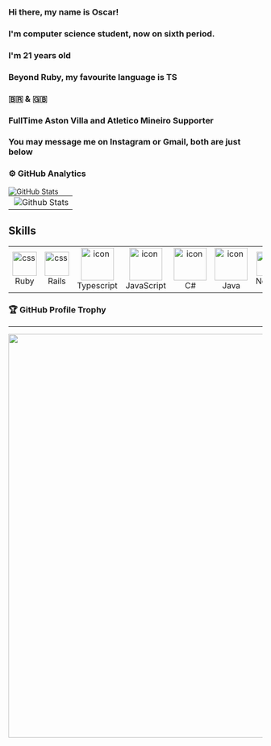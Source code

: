 ### Hi there, my name is Oscar!
### I'm computer science student, now on sixth period.
### I'm 21 years old
### Beyond Ruby, my favourite language is TS
### 🇧🇷 & 🇬🇧
### FullTime Aston Villa and Atletico Mineiro Supporter
### You may message me on Instagram or Gmail, both are just below

### ⚙️ GitHub Analytics

<table>
  <tr>
    <img
      align="left"
      src="https://github-readme-stats.vercel.app/api?username=OscarFlavioJr&theme=dark&show_icons=true"
      alt="GitHub Stats">
         </td>
    <td>
      <img
        align="right"
        src="https://github-readme-stats.vercel.app/api/top-langs/?username=OscarFlavioJr&theme=dark&hide_border=false&include_all_commits=true&count_private=true&layout=compact"
        alt="Github Stats"
      />
    </td>
  </tr>
</table>

Skills
--- 
<table align="center">

  <tr>
    <td align="center"  width="96">
        <img src="https://skillicons.dev/icons?i=ruby" width="48" height="48" alt="css" />
      <br>Ruby
    </td>
    <td align="center" width="96">
        <img src="https://skillicons.dev/icons?i=rails" width="48" height="48" alt="css" />
      <br>Rails
    </td>
    <td align="center" width="96">
        <img src="https://techstack-generator.vercel.app/ts-icon.svg" alt="icon" width="65" height="65" />
      <br>Typescript
    </td>
     <td align="center" width="96">
        <img src="https://techstack-generator.vercel.app/js-icon.svg" alt="icon" width="65" height="65" />
      <br>JavaScript
    </td>
    <td align="center" width="96">
      <a href="#macropower-tech">
        <img src="https://techstack-generator.vercel.app/csharp-icon.svg" alt="icon" width="65" height="65" />
      </a>
      <br>C#
    </td>
    <td align="center" width="96">
        <img src="https://techstack-generator.vercel.app/java-icon.svg" alt="icon" width="65" height="65" />
      <br>Java
    </td>
        <td align="center" width="96">
      <a href="#next" >
         <img src="https://skillicons.dev/icons?i=next" width="48" height="48" alt="css" />
      </a>
      <br>Next.js
    </td>
    <td align="center" width="96">
      <a href="#macropower-tech">
        <img src="https://techstack-generator.vercel.app/docker-icon.svg" width="65" height="65" />
      </a>
      <br>Docker
    </td>
     <td align="center" width="96">
      <a href="#git" >
        <img src="https://upload.wikimedia.org/wikipedia/commons/thumb/3/3f/Git_icon.svg/1200px-Git_icon.svg.png" width="48" height="48" alt="Git" />
      </a>
      <br>Git
    </td>
    
</tr>

</table>

### 🏆 GitHub Profile Trophy
---
<p align="center">
  <a
    href="https://github.com/ryo-ma/github-profile-trophy"
    title="repositório de troféus"
  >
    <img
      width="800"
      src="https://github-profile-trophy.vercel.app/?username=OscarFlavioJr&column=8&theme=darkhub&no-frame=true&no-bg=true"
    />
  </a>
</p>

  
